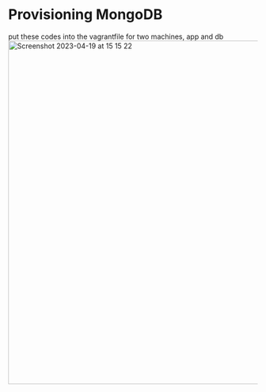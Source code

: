 # Provisioning MongoDB
put these codes into the vagrantfile for two machines, app and db
<img width="694" alt="Screenshot 2023-04-19 at 15 15 22" src="https://user-images.githubusercontent.com/129948378/233112420-85fc29bd-8894-4a8d-b678-21a6f0774600.png">



